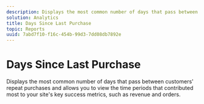```yaml
---
description: Displays the most common number of days that pass between customers' repeat purchases and allows you to view the time periods that contributed most to your site's key success metrics, such as revenue and orders.
solution: Analytics
title: Days Since Last Purchase
topic: Reports
uuid: 7abd7f10-f16c-454b-99d3-7dd08db7892e
---
```


# Days Since Last Purchase

Displays the most common number of days that pass between customers' repeat purchases and allows you to view the time periods that contributed most to your site's key success metrics, such as revenue and orders.


